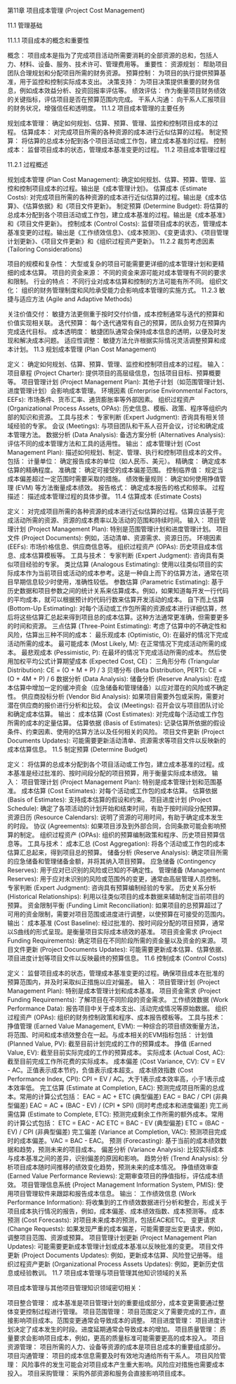 第11章 项目成本管理 (Project Cost Management)

11.1 管理基础

11.1.1 项目成本的概念和重要性

概念： 项目成本是指为了完成项目活动所需要消耗的全部资源的总和，包括人力、材料、设备、服务、技术许可、管理费用等。
重要性：
资源规划： 帮助项目团队合理规划和分配项目所需的财务资源。
预算控制： 为项目的执行提供预算基准，用于监控和控制实际成本支出。
决策支持： 为项目决策提供重要的财务信息，例如成本效益分析、投资回报率评估等。
绩效评估： 作为衡量项目财务绩效的关键指标，评估项目是否在预算范围内完成。
干系人沟通： 向干系人汇报项目的财务状况，增强信任和透明度。
11.1.2 项目成本管理的主要任务

规划成本管理： 确定如何规划、估算、预算、管理、监控和控制项目成本的过程。
估算成本： 对完成项目所需的各种资源的成本进行近似估算的过程。
制定预算： 将估算的总成本分配到各个项目活动或工作包，建立成本基准的过程。
控制成本： 监督项目成本的状态，管理成本基准变更的过程。
11.2 项目成本管理过程

11.2.1 过程概述

规划成本管理 (Plan Cost Management): 确定如何规划、估算、预算、管理、监控和控制项目成本的过程。输出是《成本管理计划》。
估算成本 (Estimate Costs): 对完成项目所需的各种资源的成本进行近似估算的过程。输出是《成本估算》、《估算依据》和《项目文件更新》。
制定预算 (Determine Budget): 将估算的总成本分配到各个项目活动或工作包，建立成本基准的过程。输出是《成本基准》和《项目文件更新》。
控制成本 (Control Costs): 监督项目成本的状态，管理成本基准变更的过程。输出是《工作绩效信息》、《成本预测》、《变更请求》、《项目管理计划更新》、《项目文件更新》和《组织过程资产更新》。
11.2.2 裁剪考虑因素 (Tailoring Considerations)

项目的规模和复杂性： 大型或复杂的项目可能需要更详细的成本管理计划和更精细的成本估算。
项目的资金来源： 不同的资金来源可能对成本管理有不同的要求和限制。
行业的特点： 不同行业对成本估算和控制的方法可能有所不同。
组织文化： 组织的财务管理制度和风险承受能力会影响成本管理的实施方式。
11.2.3 敏捷与适应方法 (Agile and Adaptive Methods)

关注价值交付： 敏捷方法更侧重于按时交付价值，成本控制通常与迭代的预算和价值实现相关联。
迭代预算： 每个迭代通常有自己的预算，团队会努力在预算内完成迭代目标。
成本透明度： 敏捷团队通常会保持成本信息的透明，以便及时发现和解决成本问题。
适应性调整： 敏捷方法允许根据实际情况灵活调整预算和成本计划。
11.3 规划成本管理 (Plan Cost Management)

定义： 确定如何规划、估算、预算、管理、监控和控制项目成本的过程。
输入：
项目章程 (Project Charter): 提供项目的高层级信息，包括项目目标、预算概要等。
项目管理计划 (Project Management Plan): 其他子计划（如范围管理计划、进度管理计划）会影响成本管理。
环境因素 (Enterprise Environmental Factors, EEFs): 市场条件、货币汇率、通货膨胀率等外部因素。
组织过程资产 (Organizational Process Assets, OPAs): 历史信息、模板、政策、程序等组织内部的知识和资源。
工具与技术：
专家判断 (Expert Judgment): 咨询具有相关领域经验的专家。
会议 (Meetings): 与项目团队和干系人召开会议，讨论和确定成本管理方法。
数据分析 (Data Analysis):
备选方案分析 (Alternatives Analysis): 评估不同的成本管理方法和工具的适用性。
输出：
成本管理计划 (Cost Management Plan): 描述如何规划、制定、管理、执行和控制项目成本的文件。包括：
计量单位： 确定报告成本的单位（如人民币、美元）。
精确度： 确定成本估算的精确程度。
准确度： 确定可接受的成本偏差范围。
控制临界值： 规定当成本偏差超过一定范围时需要采取的措施。
绩效衡量规则： 确定如何使用挣值管理 (EVM) 等方法衡量成本绩效。
报告格式： 确定成本报告的格式和频率。
过程描述： 描述成本管理过程的具体步骤。
11.4 估算成本 (Estimate Costs)

定义： 对完成项目所需的各种资源的成本进行近似估算的过程。估算应该基于完成活动所需的资源、资源的成本费率以及活动的范围和持续时间。
输入：
项目管理计划 (Project Management Plan): 特别是范围管理计划和进度管理计划。
项目文件 (Project Documents): 例如，活动清单、资源需求、资源日历。
环境因素 (EEFs): 市场价格信息、供应商信息等。
组织过程资产 (OPAs): 历史项目成本信息、成本估算模板等。
工具与技术：
专家判断 (Expert Judgment): 咨询具有类似项目经验的专家。
类比估算 (Analogous Estimating): 使用以往类似项目的实际成本作为当前项目或活动的成本参考。这是一种自上而下的估算方法，通常在项目早期信息较少时使用，准确性较低。
参数估算 (Parametric Estimating): 基于历史数据和项目参数之间的统计关系来估算成本。例如，如果知道每开发一行代码的平均成本，就可以根据预计的代码行数来估算开发活动的成本。
自下而上估算 (Bottom-Up Estimating): 对每个活动或工作包所需的资源成本进行详细估算，然后将这些估算汇总起来得到项目总的成本估算。这种方法通常更准确，但需要更多的时间和资源。
三点估算 (Three-Point Estimating): 考虑了估算中的不确定性和风险，估算出三种不同的成本：
最乐观成本 (Optimistic, O): 在最好的情况下完成活动所需的成本。
最可能成本 (Most Likely, M): 在正常情况下完成活动所需的成本。
最悲观成本 (Pessimistic, P): 在最坏的情况下完成活动所需的成本。 然后使用加权平均公式计算期望成本 (Expected Cost, CE)：
三角形分布 (Triangular Distribution): CE = (O + M + P) / 3
贝塔分布 (Beta Distribution, PERT): CE = (O + 4M + P) / 6
数据分析 (Data Analysis):
储备分析 (Reserve Analysis): 在成本估算中增加一定的缓冲资金（应急储备和管理储备）以应对潜在的风险或不确定性。
供应商投标分析 (Vendor Bid Analysis): 如果项目需要外包或采购，需要对潜在供应商的报价进行分析和比较。
会议 (Meetings): 召开会议与项目团队讨论和确定成本估算。
输出：
成本估算 (Cost Estimates): 对完成每个活动或工作包所需的成本的定量估算。
估算依据 (Basis of Estimates): 记录估算所依据的假设条件、约束因素、使用的估算方法以及任何相关的风险。
项目文件更新 (Project Documents Updates): 可能需要更新活动清单、资源需求等项目文件以反映新的成本估算信息。
11.5 制定预算 (Determine Budget)

定义： 将估算的总成本分配到各个项目活动或工作包，建立成本基准的过程。成本基准是经过批准的、按时间段分配的项目预算，用于衡量实际成本绩效。
输入：
项目管理计划 (Project Management Plan): 特别是成本管理计划和范围基准。
成本估算 (Cost Estimates): 对每个活动或工作包的成本估算。
估算依据 (Basis of Estimates): 支持成本估算的假设和约束。
项目进度计划 (Project Schedule): 确定了各项活动的计划开始和结束时间，有助于按时间段分配预算。
资源日历 (Resource Calendars): 说明了资源的可用时间，有助于确定成本发生的时段。
协议 (Agreements): 如果项目涉及到外部合同，合同条款可能会影响预算的制定。
组织过程资产 (OPAs): 组织的预算编制政策和程序、历史项目预算信息等。
工具与技术：
成本汇总 (Cost Aggregation): 将各个活动或工作包的成本估算汇总起来，得到项目总的预算。
储备分析 (Reserve Analysis): 确定项目所需的应急储备和管理储备金额，并将其纳入项目预算。
应急储备 (Contingency Reserves): 用于应对已识别的风险或已知的不确定性。
管理储备 (Management Reserves): 用于应对未识别的风险或范围外的变更，通常由高层管理人员控制。
专家判断 (Expert Judgment): 咨询具有预算编制经验的专家。
历史关系分析 (Historical Relationships): 利用以往类似项目的成本数据来辅助制定当前项目的预算。
资金限制平衡 (Funding Limit Reconciliation): 如果项目的总预算超过了可用的资金限制，需要对项目范围或进度进行调整，以使预算在可接受的范围内。
输出：
成本基准 (Cost Baseline): 经过批准的、按时间段分配的项目预算，通常以S曲线的形式呈现。是衡量项目实际成本绩效的基准。
项目资金需求 (Project Funding Requirements): 确定项目在不同阶段所需的资金量以及资金的来源。
项目文件更新 (Project Documents Updates): 可能需要更新成本估算、估算依据、项目进度计划等项目文件以反映最终的预算信息。
11.6 控制成本 (Control Costs)

定义： 监督项目成本的状态，管理成本基准变更的过程。确保项目成本在批准的预算范围内，并及时采取纠正措施以应对偏差。
输入：
项目管理计划 (Project Management Plan): 特别是成本管理计划和成本基准。
项目资金需求 (Project Funding Requirements): 了解项目在不同阶段的资金需求。
工作绩效数据 (Work Performance Data): 报告项目中关于成本支出、活动完成情况等原始数据。
组织过程资产 (OPAs): 组织的财务控制政策和程序、成本报告模板等。
工具与技术：
挣值管理 (Earned Value Management, EVM): 一种综合的项目绩效衡量方法，将范围、时间和成本绩效整合在一起。与成本相关的EVM指标包括：
计划值 (Planned Value, PV): 截至目前计划完成的工作的预算成本。
挣值 (Earned Value, EV): 截至目前实际完成的工作的预算成本。
实际成本 (Actual Cost, AC): 截至目前完成工作所花费的实际成本。
成本偏差 (Cost Variance, CV): CV = EV - AC。正值表示成本节约，负值表示成本超支。
成本绩效指数 (Cost Performance Index, CPI): CPI = EV / AC。大于1表示成本效率高，小于1表示成本效率低。
完工估算 (Estimate at Completion, EAC): 预测完成项目所需的总成本。常用的计算公式包括：
EAC = AC + ETC (典型偏差)
EAC = BAC / CPI (非典型偏差)
EAC = AC + (BAC - EV) / (CPI * SPI) (同时考虑成本和进度偏差)
完工尚需估算 (Estimate to Complete, ETC): 预测完成剩余工作所需的额外成本。常用的计算公式包括：
ETC = EAC - AC
ETC = BAC - EV (典型偏差)
ETC = (BAC - EV) / CPI (非典型偏差)
完工偏差 (Variance at Completion, VAC): 预测项目完成时的成本偏差。VAC = BAC - EAC。
预测 (Forecasting): 基于当前的成本绩效数据和趋势，预测未来的项目成本。
偏差分析 (Variance Analysis): 比较实际成本与成本基准之间的差异，识别偏差的原因和影响。
趋势分析 (Trend Analysis): 分析项目成本随时间推移的绩效变化趋势，预测未来的成本情况。
挣值绩效审查 (Earned Value Performance Reviews): 定期审查项目的挣值指标，评估成本绩效。
项目管理信息系统 (Project Management Information System, PMIS): 使用项目管理软件来跟踪和报告成本信息。
输出：
工作绩效信息 (Work Performance Information): 将收集到的工作绩效数据进行分析和整合，形成关于项目成本执行情况的报告，例如，成本偏差、成本绩效指数、成本预测等。
成本预测 (Cost Forecasts): 对项目未来成本的预测，包括EAC和ETC。
变更请求 (Change Requests): 如果发现严重的成本偏差，可能需要提出变更请求，例如，调整项目范围、资源或预算。
项目管理计划更新 (Project Management Plan Updates): 可能需要更新成本管理计划或成本基准以反映批准的变更。
项目文件更新 (Project Documents Updates): 例如，更新成本估算、风险登记册等。
组织过程资产更新 (Organizational Process Assets Updates): 例如，更新历史信息或经验教训。
11.7 项目成本管理与项目管理其他知识领域的关系

项目成本管理与其他项目管理知识领域密切相关：

项目整合管理： 成本基准是项目管理计划的重要组成部分，成本变更需要通过整体变更控制过程进行管理。
项目范围管理： 项目范围定义了需要完成的工作，直接影响项目成本。范围变更通常会导致成本的调整。
项目进度管理： 项目进度计划决定了成本发生的时段。进度延期通常会导致成本的增加。
项目质量管理： 质量要求会影响项目成本，例如，更高的质量标准可能需要更高的成本投入。
项目资源管理： 项目所需的人力、设备等资源的成本是项目总成本的重要组成部分。
项目沟通管理： 项目的成本信息需要及时有效地沟通给所有干系人。
项目风险管理： 风险事件的发生可能会对项目成本产生重大影响。风险应对措施也需要成本投入。
项目采购管理： 采购外部资源和服务会直接影响项目成本。
